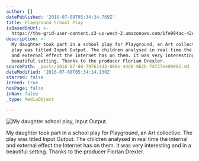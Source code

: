 ```yaml
---
author: []
datePublished: '2016-07-08T05:34:34.769Z'
title: Playground School Play
isBasedOnUrl: >-
  https://the-grid-user-content.s3-us-west-2.amazonaws.com/1fe984ac-42ec-405c-bfc4-36d51d46b459.jpg
description: >-
  My daughter took part in a school play for Playground, an Art collective. The
  play was titled Input Output. The children analysed in real time the internal
  and external effect the Internet has on them. It was very interesting and in a
  beautiful setting. Thanks to the producer Florian Drexler.
sourcePath: _posts/2016-07-08-797614d3-060e-44d0-9b2b-74727ee09082.md
dateModified: '2016-07-08T05:34:14.130Z'
starred: false
inFeed: true
hasPage: false
inNav: false
_type: MediaObject

---
```

![My daughter school play, Input Output. ](https://the-grid-user-content.s3-us-west-2.amazonaws.com/1fe984ac-42ec-405c-bfc4-36d51d46b459.jpg)

My daughter took part in a school play for Playground, an Art collective. The play was titled Input Output. The children analysed in real time the internal and external effect the Internet has on them. It was very interesting and in a beautiful setting. Thanks to the producer Florian Drexler.